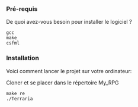 ### Pré-requis

De quoi avez-vous besoin pour installer le logiciel ?

```
gcc
make
csfml
```

### Installation

Voici comment lancer le projet sur votre ordinateur:

Cloner et se placer dans le répertoire My_RPG

```
make re
./Terraria
```
